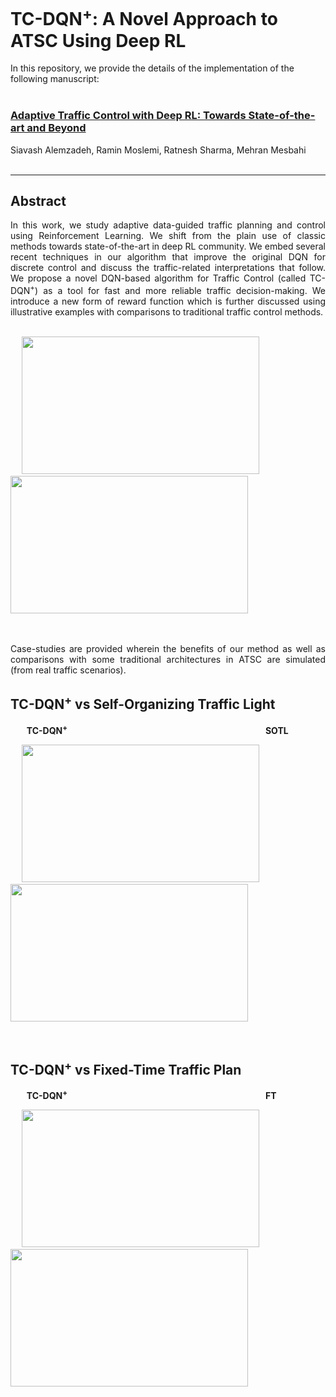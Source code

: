 # TC-DQN<sup>+</sup>: A Novel Approach to ATSC Using Deep RL


In this repository, we provide the details of the implementation of the following manuscript: <br> <br>


### [Adaptive Traffic Control with Deep RL: Towards State-of-the-art and Beyond](https://arxiv.org/abs/2007.10960)

Siavash Alemzadeh, Ramin Moslemi, Ratnesh Sharma, Mehran Mesbahi <br> <br>


---

## Abstract

<div align="justify"> In this work, we study adaptive data-guided traffic planning and control using Reinforcement Learning. We shift from the plain use of classic methods towards state-of-the-art in deep RL community. We embed several recent techniques in our algorithm that improve the original DQN for discrete control and discuss the traffic-related interpretations that follow. We propose a novel DQN-based algorithm for Traffic Control (called TC-DQN<sup>+</sup>) as a tool for fast and more reliable traffic decision-making. We introduce a new form of reward function which is further discussed using illustrative examples with comparisons to traditional traffic control methods. </div> <br>

<p float="left">
  &emsp;
  <img src="http://depts.washington.edu/uwrainlab/wordpress/wp-content/uploads/2020/07/RLScheme-1.png" width="380" height="220" />
  &emsp; &emsp;
  <img src=Demos/Env2-Sc3-Demo.gif width="380" height="220" />
</p> <br> <br>

<div align="justify"> Case-studies are provided wherein the benefits of our method as well as comparisons with some traditional architectures in ATSC are simulated (from real traffic scenarios). </div>

## TC-DQN<sup>+</sup> vs Self-Organizing Traffic Light

&nbsp; &emsp; **TC-DQN<sup>+</sup>** &emsp; &emsp; &emsp; &emsp; &emsp; &emsp; &emsp; &emsp; &emsp; &emsp; &emsp; &emsp; &emsp; &emsp; &emsp; &emsp; &emsp; &nbsp; **SOTL**

<p float="left">
  &emsp;
  <img src=Demos/Scen1-Env1-TC-DQN.gif width="380" height="220" />
  &emsp; &emsp;
  <img src=Demos/Sce1-Env1-SOTL.gif width="380" height="220" />
</p> <br>


## TC-DQN<sup>+</sup> vs Fixed-Time Traffic Plan

&nbsp; &emsp; **TC-DQN<sup>+</sup>** &emsp; &emsp; &emsp; &emsp; &emsp; &emsp; &emsp; &emsp; &emsp; &emsp; &emsp; &emsp; &emsp; &emsp; &emsp; &emsp; &emsp; &nbsp; **FT**

<p float="left">
  &emsp;
  <img src=Demos/Sce3-Env3-TC-DQN.gif width="380" height="220" />
  &emsp; &emsp;
  <img src=Demos/Sce3-Env3-FT.gif width="380" height="220" />
</p> <br>
